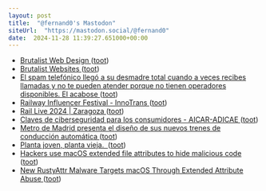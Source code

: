 ```yaml
---
layout: post
title:  "@fernand0's Mastodon"
siteUrl:  "https://mastodon.social/@fernand0"
date:  2024-11-28 11:39:27.651000+00:00
---
```

*  [Brutalist Web Design ](https://brutalist-web.design) ([toot](https://mastodon.social/@fernand0/113560385463904851))
*  [Brutalist Websites ](https://brutalistwebsites.com) ([toot](https://mastodon.social/@fernand0/113560069893555500))
*  [El spam telefónico llegó a su desmadre total cuando a veces recibes llamadas y no te pueden atender porque no tienen operadores disponibles. El acabose ](https://mastodon.social/@fernand0/113560047953836851) ([toot](https://mastodon.social/@fernand0/113560047953836851))
*  [Railway Influencer Festival - InnoTrans ](https://www.innotrans.de/en/program/supporting-program/railway-influencer-festival) ([toot](https://mastodon.social/@fernand0/113559881586791344))
*  [Rail Live 2024 \| Zaragoza ](https://www.terrapinn.com/conference/rail-live) ([toot](https://mastodon.social/@fernand0/113558891283890423))
*  [Claves de ciberseguridad para los consumidores - AICAR-ADICAE ](https://aicar.adicae.net/ciberseguridad-consumo) ([toot](https://mastodon.social/@fernand0/113558216675308297))
*  [Metro de Madrid presenta el diseño de sus nuevos trenes de conducción automática  ](https://vialibre-ffe.com/noticias.asp?not=42837) ([toot](https://mastodon.social/@fernand0/113556376501544557))
*  [Planta joven, planta vieja.  ](https://avecesunafoto.wordpress.com/2024/11/27/planta-joven-planta-vieja) ([toot](https://mastodon.social/@fernand0/113556351247206568))
*  [Hackers use macOS extended file attributes to hide malicious code ](https://www.bleepingcomputer.com/news/security/hackers-use-macos-extended-file-attributes-to-hide-malicious-code) ([toot](https://mastodon.social/@fernand0/113556097584110892))
*  [New RustyAttr Malware Targets macOS Through Extended Attribute Abuse ](https://thehackernews.com/2024/11/new-rustyattr-malware-targets-macos.htm) ([toot](https://mastodon.social/@fernand0/113555801219015801))
